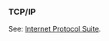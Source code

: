### TCP/IP

<p class="c8"><span>See: </span><span class="c2"><a class="c3" href="#h.oj5ut8qopq0w">Internet Protocol Suite</a></span><span class="c0">.</span></p>